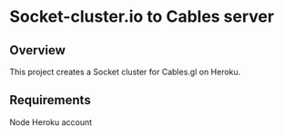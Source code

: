 # Socket-cluster.io to Cables server

## Overview
This project creates a Socket cluster for Cables.gl on Heroku.

## Requirements
Node
Heroku account